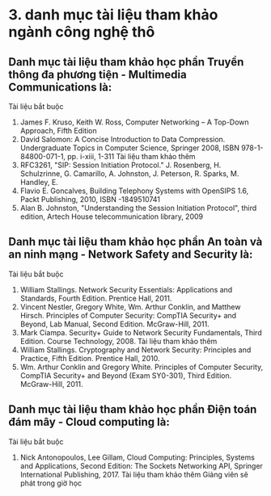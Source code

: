 # 3. danh mục tài liệu tham khảo ngành công nghệ thô
## Danh mục tài liệu tham khảo học phần Truyền thông đa phương tiện - Multimedia Communications là:
Tài liệu bắt buộc
1. James F. Kruso, Keith W. Ross, Computer Networking – A Top-Down Approach, Fifth Edition
2. David Salomon: A Concise Introduction to Data Compression. Undergraduate Topics in Computer Science, Springer 2008, ISBN 978-1-84800-071-1, pp. i-xiii, 1-311
Tài liệu tham khảo thêm
1. RFC3261, "SIP: Session Initiation Protocol." J. Rosenberg, H. Schulzrinne, G. Camarillo, A. Johnston, J. Peterson, R. Sparks, M. Handley, E.
2. Flavio E. Goncalves, Building Telephony Systems with OpenSIPS 1.6, Packt Publishing, 2010, ISBN -1849510741
3. Alan B. Johnston, "Understanding the Session Initiation Protocol", third edition, Artech House telecommunication library, 2009
## Danh mục tài liệu tham khảo học phần An toàn và an ninh mạng - Network Safety and Security là:
Tài liệu bắt buộc
1. William Stallings. Network Security Essentials: Applications and Standards, Fourth Edition. Prentice Hall, 2011.
2. Vincent Nestler, Gregory White, Wm. Arthur Conklin, and Matthew Hirsch. Principles of Computer Security: CompTIA Security+ and Beyond, Lab Manual, Second Edition. McGraw-Hill, 2011.
3. Mark Ciampa. Security+ Guide to Network Security Fundamentals, Third Edition. Course Technology, 2008.
Tài liệu tham khảo thêm
1. William Stallings. Cryptography and Network Security: Principles and Practice, Fifth Edition. Prentice Hall, 2010.
2. Wm. Arthur Conklin and Gregory White. Principles of Computer Security, CompTIA Security+ and Beyond (Exam SY0-301), Third Edition. McGraw-Hill, 2011.
## Danh mục tài liệu tham khảo học phần Điện toán đám mây - Cloud computing là:
Tài liệu bắt buộc
1. Nick Antonopoulos, Lee Gillam, Cloud Computing: Principles, Systems and Applications, Second Edition: The Sockets Networking API, Springer International Publishing, 2017.
Tài liệu tham khảo thêm
Giảng viên sẽ phát trong giờ học
